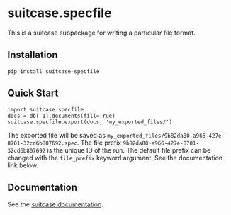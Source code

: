 # suitcase.specfile

This is a suitcase subpackage for writing a particular file format.

## Installation

```
pip install suitcase-specfile
```

## Quick Start

```
import suitcase.specfile
docs = db[-1].documents(fill=True)
suitcase.specfile.export(docs, 'my_exported_files/')
```

The exported file will be saved as
`my_exported_files/9b82da80-a966-427e-8701-32cd6b807692.spec`.
The file prefix `9b82da80-a966-427e-8701-32cd6b807692` is the unique ID of the
run. The default file prefix can be changed with the `file_prefix` keyword
argument. See the documentation link below.

## Documentation

See the [suitcase documentation](https://blueskyproject.io/suitcase).
